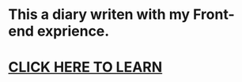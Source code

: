 # This a diary writen with my Front-end exprience.

# [CLICK HERE TO LEARN](https://realleonardo.github.io/Front-end-diary/)
